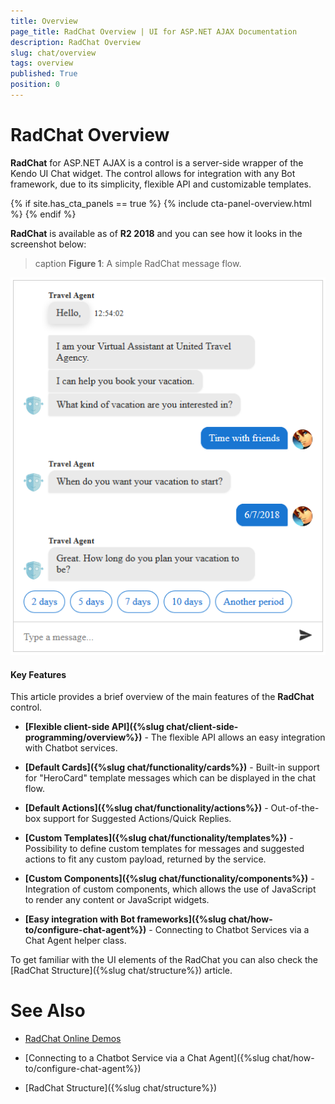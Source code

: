 ```yaml
---
title: Overview
page_title: RadChat Overview | UI for ASP.NET AJAX Documentation
description: RadChat Overview
slug: chat/overview
tags: overview
published: True
position: 0
---
```


# RadChat Overview

**RadChat** for ASP.NET AJAX is a control is a server-side wrapper of the Kendo UI Chat widget. The control allows for integration with any Bot framework, due to its simplicity, flexible API and customizable templates. 

{% if site.has_cta_panels == true %}
{% include cta-panel-overview.html %}
{% endif %}

**RadChat** is available as of **R2 2018** and you can see how it looks in the screenshot below:

>caption **Figure 1**: A simple RadChat message flow.

![chat overview](images/chat-overview.png)


#### Key Features

This article provides a brief overview of the main features of the **RadChat** control.

* **[Flexible client-side API]({%slug chat/client-side-programming/overview%})** - The flexible API allows an easy integration with Chatbot services.

* **[Default Cards]({%slug chat/functionality/cards%})** - Built-in support for "HeroCard" template messages which can be displayed in the chat flow.

* **[Default Actions]({%slug chat/functionality/actions%})** - Out-of-the-box support for Suggested Actions/Quick Replies.

* **[Custom Templates]({%slug chat/functionality/templates%})** - Possibility to define custom templates for messages and suggested actions to fit any custom payload, returned by the service.

* **[Custom Components]({%slug chat/functionality/components%})** - Integration of custom components, which allows the use of JavaScript to render any content or JavaScript widgets.

* **[Easy integration with Bot frameworks]({%slug chat/how-to/configure-chat-agent%})** - Connecting to Chatbot Services via a Chat Agent helper class.

To get familiar with the UI elements of the RadChat you can also check the [RadChat Structure]({%slug chat/structure%}) article.

# See Also

 * [RadChat Online Demos](https://demos.telerik.com/aspnet-ajax/chat/overview/defaultcs.aspx)

 * [Connecting to a Chatbot Service via a Chat Agent]({%slug chat/how-to/configure-chat-agent%})
 
 * [RadChat Structure]({%slug chat/structure%})  


